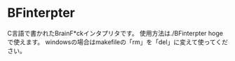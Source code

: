# BFinterpter

C言語で書かれたBrainF*ckインタプリタです。
使用方法は./BFinterpter hoge で使えます。
windowsの場合はmakefileの「rm」を「del」に変えて使ってください。
